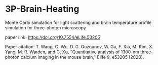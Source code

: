 # 3P-Brain-Heating
Monte Carlo simulation for light scattering and brain temperature profile simulation for three-photon microscopy

paper link: https://doi.org/10.7554/eLife.53205

Paper citation: T. Wang, C. Wu, D. G. Ouzounov, W. Gu, F. Xia, M. Kim, X. Yang, M. R. Warden, and C. Xu, "Quantitative analysis of 1300-nm three-photon calcium imaging in the mouse brain," Elife 9, e53205 (2020).
